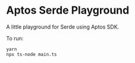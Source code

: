 # Aptos Serde Playground

A little playground for Serde using Aptos SDK.

To run:

```
yarn
npx ts-node main.ts
```
